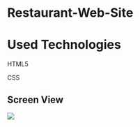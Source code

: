 <h1> Restaurant-Web-Site </h1>

<h1> Used Technologies </h1>

HTML5

CSS

<h2> Screen View </h2>

![](images/screen.gif)
